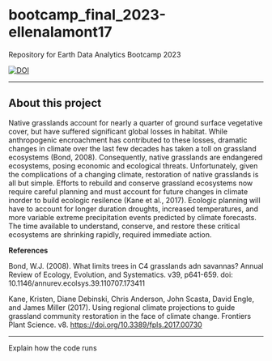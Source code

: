 # bootcamp_final_2023-ellenalamont17
Repository for Earth Data Analytics Bootcamp 2023

[![DOI](https://zenodo.org/badge/728890558.svg)](https://zenodo.org/doi/10.5281/zenodo.10293286)

---

## About this project

Native grasslands account for nearly a quarter of ground surface vegetative cover, but have suffered significant global losses in habitat. While anthropogenic encroachment has contributed to these losses, dramatic changes in climate over the last few decades has taken a toll on grassland ecosystems (Bond, 2008). Consequently, native grasslands are endangered ecosystems, posing economic and ecological threats. Unfortunately, given the complications of a changing climate, restoration of native grasslands is all but simple. Efforts to rebuild and conserve grassland ecosystems now require careful planning and must account for future changes in climate inorder to build ecologic resilence (Kane et al., 2017). Ecologic planning will have to account for longer duration droughts, increased temperatures, and more variable extreme precipitation events predicted by climate forecasts. The time available to understand, conserve, and restore these critical ecosystems are shrinking rapidly, required immediate action.

**References**

Bond, W.J. (2008). What limits trees in C4 grasslands adn savannas? Annual Review of Ecology, Evolution, and Systematics. v39, p641-659. doi: 10.1146/annurev.ecolsys.39.110707.173411

Kane, Kristen, Diane Debinski, Chris Anderson, John Scasta, David Engle, and James Miller (2017). Using regional climate projections to guide grassland community restoration in the face of climate change. Frontiers Plant Science. v8. https://doi.org/10.3389/fpls.2017.00730

---

Explain how the code runs
